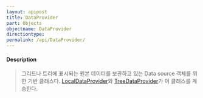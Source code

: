 ```yaml
---
layout: apipost
title: DataProvider
part: Objects
objectname: DataProvider
directiontype: 
permalink: /api/DataProvider/
---
```


#### Description

> 그리드나 트리에 표시되는 원본 데이터를 보관하고 있는 Data source 객체를 위한 기반 클래스다. [LocalDataProvider](/api/LocalDataProvider/LocalDataProvider)와 [TreeDataProvider](/api/TreeDataProvider/TreeDataProvider)가 이 클래스를 계승한다.
